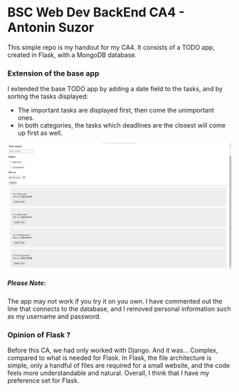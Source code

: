 # BSC Web Dev BackEnd CA4 - Antonin Suzor

This simple repo is my handout for my CA4.
It consists of a TODO app, created in Flask, with a MongoDB database.

### Extension of the base app
I extended the base TODO app by adding a date field to the tasks, and by sorting the tasks displayed:
* The important tasks are displayed first, then come the unimportant ones.
* In both categories, the tasks which deadlines are the closest will come up first as well.

![Screenshot of sorted TODOs](SortedTODOs.jpg)

##### Please Note:
The app may not work if you try it on you own. I have commented out the line that connects to the database, and I removed personal information such as my username and password.

### Opinion of Flask ?
Before this CA, we had only worked with Django. And it was... Complex, compared to what is needed for Flask.
In Flask, the file architecture is simple, only a handful of files are required for a small website, and the code feels more understandable and natural.
Overall, I think that I have my preference set for Flask.
